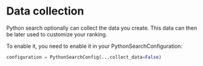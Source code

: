 # Data collection

Python search optionally can collect the data you create. 
This data can then be later used to customize your ranking.

To enable it, you need to enable it in your PythonSearchConfiguration:

```py
configuration = PythonSearchConfig(...collect_data=False)
```